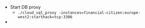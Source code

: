 
- Start DB proxy
    - ``./cloud_sql_proxy -instances=financial-citizen:europe-west2:starthack=tcp:3306``     
- 